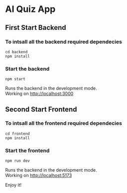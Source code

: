# AI Quiz App

## First Start Backend

### To intsall all the backend required dependecies

```
cd backend
npm install
```

### Start the backend

```
npm start
```

Runs the backend in the development mode.<br>
Working on [http://localhost:3000](http://localhost:3000) 

## Second Start Frontend

### To intsall all the frontend required dependecies

```
cd frontend
npm install
```

### Start the frontend

```
npm run dev
```

Runs the backend in the development mode.<br>
Working on [http://localhost:5173](http://localhost:5173) 

Enjoy it!
